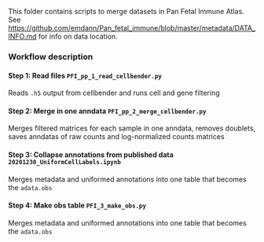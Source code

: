 This folder contains scripts to merge datasets in Pan Fetal Immune Atlas. See https://github.com/emdann/Pan_fetal_immune/blob/master/metadata/DATA_INFO.md for info on data location.

### Workflow description

#### Step 1: Read files `PFI_pp_1_read_cellbender.py`
Reads `.h5` output from cellbender and runs cell and gene filtering

#### Step 2: Merge in one anndata `PFI_pp_2_merge_cellbender.py`
Merges filtered matrices for each sample in one anndata, removes doublets, saves anndatas of raw counts and log-normalized counts matrices

#### Step 3: Collapse annotations from published data `20201230_UniformCellLabels.ipynb`
Merges metadata and uniformed annotations into one table that becomes the `adata.obs`

#### Step 4: Make obs table `PFI_3_make_obs.py`
Merges metadata and uniformed annotations into one table that becomes the `adata.obs`
